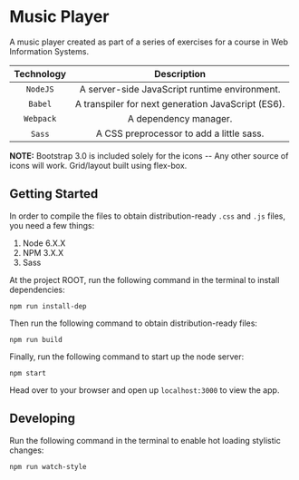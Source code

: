 # Music Player

A music player created as part of a series of exercises for a course in Web Information Systems.

| Technology |                     Description                    |
|:----------:|:--------------------------------------------------:|
|  `NodeJS`  | A server-side JavaScript runtime environment.      |
|  `Babel`   | A transpiler for next generation JavaScript (ES6). |
|  `Webpack` | A dependency manager.                              |
|   `Sass`   | A CSS preprocessor to add a little sass.           |

**NOTE:** Bootstrap 3.0 is included solely for the icons -- Any other source of icons will work. Grid/layout built using flex-box.

## Getting Started
In order to compile the files to obtain distribution-ready `.css` and `.js` files, you need a few things:

1. Node 6.X.X
1. NPM 3.X.X
1. Sass

At the project ROOT, run the following command in the terminal to install dependencies:
```
npm run install-dep
```

Then run the following command to obtain distribution-ready files:
```
npm run build
```

Finally, run the following command to start up the node server:
```
npm start
```

Head over to your browser and open up `localhost:3000` to view the app.

## Developing

Run the following command in the terminal to enable hot loading stylistic changes:
```
npm run watch-style
```
